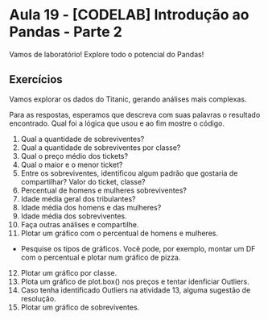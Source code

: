 # Aula 19 - [CODELAB] Introdução ao Pandas - Parte 2

Vamos de laboratório! Explore todo o potencial do Pandas!

## Exercícios

Vamos explorar os dados do Titanic, gerando análises mais complexas.

Para as respostas, esperamos que descreva com suas palavras o resultado encontrado. Qual foi a lógica que usou e ao fim mostre o código.

1. Qual a quantidade de sobreviventes?
2. Qual a quantidade de sobreviventes por classe?
3. Qual o preço médio dos tickets?
4. Qual o maior e o menor ticket? 
5. Entre os sobreviventes, identificou algum padrão que gostaria de compartilhar? Valor do ticket, classe?
6. Percentual de homens e mulheres sobreviventes?
7. Idade média geral dos tribulantes?
8. Idade média dos homens e das mulheres?
9. Idade média dos sobreviventes.
10. Faça outras análises e compartilhe.
11. Plotar um gráfico com o percentual de homens e mulheres.
  * Pesquise os tipos de gráficos. Você pode, por exemplo, montar um DF com o percentual e plotar num gráfico de pizza.
12. Plotar um gráfico por classe.
13. Plota um gráfico de plot.box() nos preços e tentar idenficiar Outliers. 
14. Caso tenha identificado Outliers na atividade 13, alguma sugestão de resolução.
15. Plotar um gráfico de sobreviventes. 
